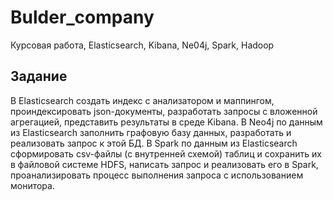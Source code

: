 # Bulder_company
Курсовая работа, Elasticsearch, Kibana, Ne04j, Spark, Hadoop
## Задание
В Elasticsearch создать индекс с анализатором и маппингом, проиндексировать json-документы, разработать запросы с вложенной агрегацией, представить результаты в среде Kibana. В Neo4j по данным из Elasticsearch заполнить графовую базу данных, разработать и реализовать запрос к этой БД. В Spark по данным из Elasticsearch сформировать csv-файлы (с внутренней схемой) таблиц и сохранить их в файловой системе HDFS, написать запрос и реализовать его в Spark, проанализировать процесс выполнения запроса с использованием монитора.
